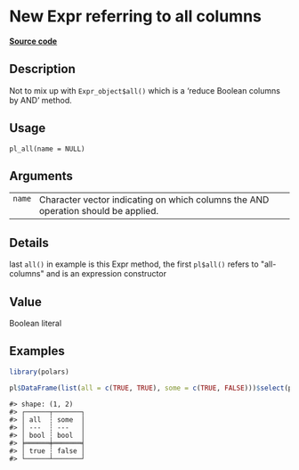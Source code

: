 
# New Expr referring to all columns

[**Source code**](https://github.com/pola-rs/r-polars/tree/0580dbe189881934960c63979bf59fc3448a21dc/R/functions__lazy.R#L15)

## Description

Not to mix up with <code>Expr_object$all()</code> which is a ‘reduce
Boolean columns by AND’ method.

## Usage

<pre><code class='language-R'>pl_all(name = NULL)
</code></pre>

## Arguments

<table>
<tr>
<td style="white-space: nowrap; font-family: monospace; vertical-align: top">
<code id="pl_all_:_name">name</code>
</td>
<td>
Character vector indicating on which columns the AND operation should be
applied.
</td>
</tr>
</table>

## Details

last <code>all()</code> in example is this Expr method, the first
<code>pl$all()</code> refers to "all-columns" and is an expression
constructor

## Value

Boolean literal

## Examples

``` r
library(polars)

pl$DataFrame(list(all = c(TRUE, TRUE), some = c(TRUE, FALSE)))$select(pl$all()$all())
```

    #> shape: (1, 2)
    #> ┌──────┬───────┐
    #> │ all  ┆ some  │
    #> │ ---  ┆ ---   │
    #> │ bool ┆ bool  │
    #> ╞══════╪═══════╡
    #> │ true ┆ false │
    #> └──────┴───────┘
